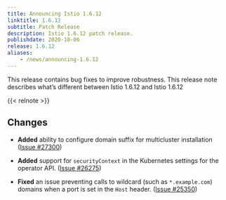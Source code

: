 ```yaml
---
title: Announcing Istio 1.6.12
linktitle: 1.6.12
subtitle: Patch Release
description: Istio 1.6.12 patch release.
publishdate: 2020-10-06
release: 1.6.12
aliases:
    - /news/announcing-1.6.12
---
```


This release contains bug fixes to improve robustness. This release note describes what’s different between Istio 1.6.12 and Istio 1.6.12

{{< relnote >}}

## Changes

- **Added** ability to configure domain suffix for multicluster installation  ([Issue #27300](https://github.com/istio/istio/issues/27300))

- **Added** support for `securityContext` in the Kubernetes settings for the operator API.
  ([Issue #26275](https://github.com/istio/istio/issues/26275))

- **Fixed** an issue preventing calls to wildcard (such as `*.example.com`) domains when a port is set in the `Host` header. ([Issue #25350](https://github.com/istio/istio/issues/25350))
